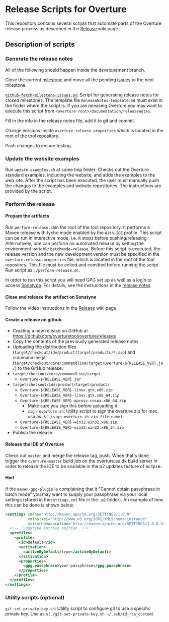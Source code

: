 # Release Scripts for Overture

This repository contains several scripts that automate parts of the Overture release process as described in the [Release](https://github.com/overturetool/overture/wiki/Release-Process
) wiki page.

## Description of scripts

### Generate the release notes

All of the following should happen inside the developement branch.

Close the current [milestone](https://github.com/overturetool/overture/milestones) and move all the pending [issues](https://github.com/overturetool/overture/issues) to the next milestone. 

[`github-fetch-milestone-issues.py`](https://raw.githubusercontent.com/overturetool/overture-release-scripts/master/github-fetch-milestone-issues.py): Script for generating release notes for *closed* milestones. The template file `ReleaseNotes-template.md` must exist in the folder where the script is. If you are releasing Overture you may want to execute this script from `<overture-root>/documentation/releasenotes`.

Fill in the info in the release notes file, add it to git and commit.

Change versions inside `overture.release.properties` which is located in the root of the tool repository.

Push changes to ensure testing.

### Update the website examples

Run `update-examples.sh` at some tmp folder: Checks out the Overture standard examples, including the website, and adds the examples to the web site. After the script has been executed, the user must manually push the changes to the examples and website repositories. The instructions are provided by the script.

### Perform the release

#### Prepare the artifacts

Run `perform-release.sh`in the root of the tool repository. It performs a Maven release with tycho mode enabled by the `With-IDE` profile. This script can be run in interactive mode, i.e. it stops before pushing/releasing. Alternatively, one can perform an automated release by setting the environment variable `batchmode=release`. Before this script is executed, the release version and the new development version must be specified in the `overture.release.properties` file, which is located in the root of the tool repository. This file must be edited and comitted before running the script. Run script as `./perform-release.sh`.

In order to run this script you will need GPG set up as well as a login to access [Sonatype](http://oss.sonatype.org). For details, see the instructions in the [release notes](https://github.com/overturetool/overture/wiki/Release-Process).

#### Close and release the artifact on Sonatyne
Follow the video instructions in the [Release](https://github.com/overturetool/overture/wiki/Release-Process
) wiki page.

#### Create a release on github
* Creating a new release on GitHub at <https://github.com/overturetool/overture/releases>
* Copy the contents of the previously generated release notes
* Uploading the distribution files (`target/checkout/ide/product/target/products/*.zip`) and commandline jar (`target/checkout/core/commandline/target/Overture-${RELEASE_VER}.jar`) to the GitHub release.
 * `target/checkout/core/commandline/target`
    * `Overture-${RELEASE_VER}.jar`
 * `target/checkout/ide/product/target/product/`
    * `Overture-${RELEASE_VER}-linux.gtk.x86.zip`
    * `Overture-${RELEASE_VER}-linux.gtk.x86_64.zip`
    * `Overture-${RELEASE_VER}-macosx.cocoa.x86_64.zip`
      * Make sure you sign this before uploading it
      * `sign-overture.sh`: Utility script to sign the overture zip for mac. usa as: `$(./sign-overture.sh zip file name)`
    * `Overture-${RELEASE_VER}-win32.win32.x86.zip`
    * `Overture-${RELEASE_VER}-win32.win32.x86_64.zip`
 * Publish the release

#### Release the IDE of Overture

Check out `master` and merge the release tag, push. When that's done trigger the `overture-master` build job on the overture.au.dk build server in order to release the IDE to be available in the p2 updates feature of eclipse. 

#### Hint

If the `maven-gpg-plugin` is complaining that it "Cannot obtain passphrase in batch mode" you may want to supply your passphrase via your local settings (stored in the`settings.xml` file in the `.m2` folder). An example of how this can be done is shown below.

```XML
<settings xmlns="http://maven.apache.org/SETTINGS/1.0.0"
          xmlns:xsi="http://www.w3.org/2001/XMLSchema-instance"
          xsi:schemaLocation="http://maven.apache.org/SETTINGS/1.0.0 http://maven.apache.org/xsd/settings-1.0.0.xsd">
  <!--  Sonatype entries omitted  -->
  <profiles>
    <profile>
      <id>default</id>
      <activation>
        <activeByDefault>true</activeByDefault>
      </activation>
      <properties>
        <gpg.passphrase>your-passphrase</gpg.passphrase>
      </properties>
    </profile>
  </profiles>
</settings>

```

### Utility scripts (optional)

`git-set-private-key.sh`: Utility script to configure git to use a specific private key. Use as `$(./git-set-private-key.sh ~/.ssh/id_rsa_custom)`


